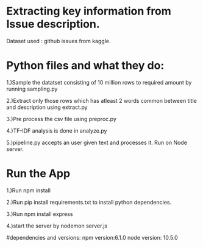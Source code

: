 # Extracting key information from Issue description.

Dataset used : github issues from kaggle.

# Python files and what they do:
1.)Sample the datatset consisting of 10 million rows to required amount by running sampling.py

2.)Extract only those rows which has atleast 2 words common between title and description using extract.py

3.)Pre process the csv file using preproc.py

4.)TF-IDF analysis is done in analyze.py

5.)pipeline.py accepts an user given text and processes it. Run on Node server.


# Run the App
1.)Run npm install 

2.)Run pip install requirements.txt to install python dependencies.

3.)Run npm install express

4.)start the server by nodemon server.js




#dependencies and versions:
npm version:6.1.0
node version: 10.5.0




